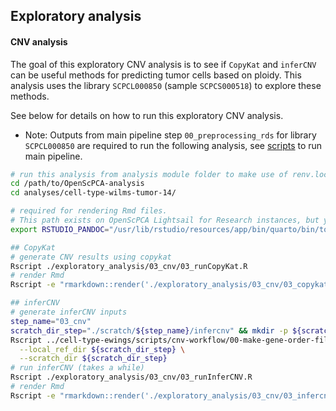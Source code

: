 ## Exploratory analysis

#### CNV analysis
The goal of this exploratory CNV analysis is to see if `CopyKat` and `inferCNV` can be useful methods for predicting tumor cells based on ploidy. This analysis uses the library `SCPCL000850` (sample `SCPCS000518`) to explore these methods.

See below for details on how to run this exploratory CNV analysis. 
- Note: Outputs from main pipeline step `00_preprocessing_rds` for library `SCPCL000850` are required to run the following analysis, see [scripts](https://github.com/AlexsLemonade/OpenScPCA-analysis/blob/main/analyses/cell-type-wilms-tumor-14/run_cell-type-wilms-14.sh) to run main pipeline.
```bash
# run this analysis from analysis module folder to make use of renv.lock
cd /path/to/OpenScPCA-analysis
cd analyses/cell-type-wilms-tumor-14/

# required for rendering Rmd files.
# This path exists on OpenScPCA Lightsail for Research instances, but you may need to specify a different path if running on a different platform, or run `rmarkdown::render` inside your rstudio session.
export RSTUDIO_PANDOC="/usr/lib/rstudio/resources/app/bin/quarto/bin/tools"

## CopyKat
# generate CNV results using copykat 
Rscript ./exploratory_analysis/03_cnv/03_runCopyKat.R
# render Rmd
Rscript -e "rmarkdown::render('./exploratory_analysis/03_cnv/03_copykat_SCPCL000850.Rmd')"

## inferCNV
# generate inferCNV inputs
step_name="03_cnv"
scratch_dir_step="./scratch/${step_name}/infercnv" && mkdir -p ${scratch_dir_step}
Rscript ../cell-type-ewings/scripts/cnv-workflow/00-make-gene-order-file.R \
  --local_ref_dir ${scratch_dir_step} \
  --scratch_dir ${scratch_dir_step}
# run inferCNV (takes a while)
Rscript ./exploratory_analysis/03_cnv/03_runInferCNV.R
# render Rmd
Rscript -e "rmarkdown::render('./exploratory_analysis/03_cnv/03_infercnv_SCPCL000850.Rmd')"
```